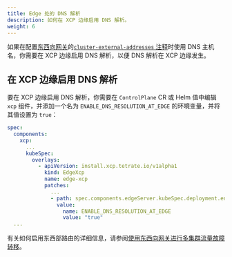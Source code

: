 ```yaml
---
title: Edge 处的 DNS 解析
description: 如何在 XCP 边缘启用 DNS 解析。
weight: 6
---
```


如果在配置[东西向网关](../../../howto/gateway/multi-cluster-traffic-routing-with-eastwest-gateway)的[`cluster-external-addresses` 注释](../configure-cluster-external-addresses)时使用 DNS 主机名，你需要在 XCP 边缘启用 DNS 解析，以便 DNS 解析在 XCP 边缘发生。

## 在 XCP 边缘启用 DNS 解析

要在 XCP 边缘启用 DNS 解析，你需要在 `ControlPlane` CR 或 Helm 值中编辑 `xcp` 组件，并添加一个名为 `ENABLE_DNS_RESOLUTION_AT_EDGE` 的环境变量，并将其值设置为 `true`：

```yaml
spec:
  components:
    xcp:
      ...
      kubeSpec:
        overlays:
          - apiVersion: install.xcp.tetrate.io/v1alpha1
            kind: EdgeXcp
            name: edge-xcp
            patches:
              ...
              - path: spec.components.edgeServer.kubeSpec.deployment.env[-1]
                value:
                  name: ENABLE_DNS_RESOLUTION_AT_EDGE
                  value: "true"
  ...
```

有关如何启用东西部路由的详细信息，请参阅[使用东西向网关进行多集群流量故障转移](../../../howto/gateway/multi-cluster-traffic-routing-with-eastwest-gateway)。
